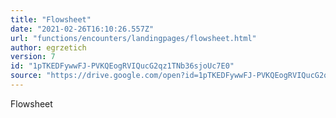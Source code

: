 ```yaml
---
title: "Flowsheet"
date: "2021-02-26T16:10:26.557Z"
url: "functions/encounters/landingpages/flowsheet.html"
author: egrzetich
version: 7
id: "1pTKEDFywwFJ-PVKQEogRVIQucG2qz1TNb36sjoUc7E0"
source: "https://drive.google.com/open?id=1pTKEDFywwFJ-PVKQEogRVIQucG2qz1TNb36sjoUc7E0"
---
```

Flowsheet

